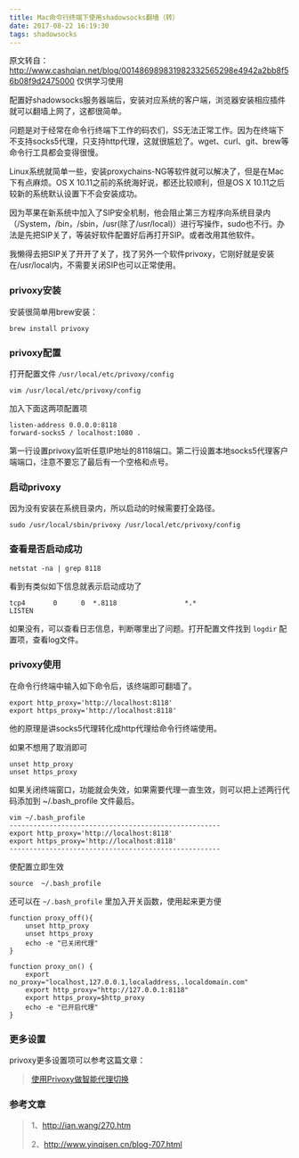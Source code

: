 ```yaml
---
title: Mac命令行终端下使用shadowsocks翻墙（转）
date: 2017-08-22 16:19:30
tags: shadowsocks
---
```


原文转自：http://www.cashqian.net/blog/001486989831982332565298e4942a2bb8f56b08f9d2475000 仅供学习使用

配置好shadowsocks服务器端后，安装对应系统的客户端，浏览器安装相应插件就可以翻墙上网了，这都很简单。

问题是对于经常在命令行终端下工作的码农们，SS无法正常工作。因为在终端下不支持socks5代理，只支持http代理，这就很尴尬了。wget、curl、git、brew等命令行工具都会变得很慢。

Linux系统就简单一些，安装proxychains-NG等软件就可以解决了，但是在Mac下有点麻烦。OS X 10.11之前的系统海好说，都还比较顺利，但是OS X 10.11之后较新的系统默认设置下不会安装成功。

因为苹果在新系统中加入了SIP安全机制，他会阻止第三方程序向系统目录内（/System，/bin，/sbin，/usr(除了/usr/local)）进行写操作，sudo也不行。办法是先把SIP关了，等装好软件配置好后再打开SIP。或者改用其他软件。

我懒得去把SIP关了开开了关了，找了另外一个软件privoxy，它刚好就是安装在/usr/local内，不需要关闭SIP也可以正常使用。

### privoxy安装

安装很简单用brew安装：

```
brew install privoxy

```

### privoxy配置

打开配置文件 `/usr/local/etc/privoxy/config`

```
vim /usr/local/etc/privoxy/config

```

加入下面这两项配置项

```
listen-address 0.0.0.0:8118
forward-socks5 / localhost:1080 .

```

第一行设置privoxy监听任意IP地址的8118端口。第二行设置本地socks5代理客户端端口，注意不要忘了最后有一个空格和点号。

### 启动privoxy

因为没有安装在系统目录内，所以启动的时候需要打全路径。

```
sudo /usr/local/sbin/privoxy /usr/local/etc/privoxy/config

```

### 查看是否启动成功

```
netstat -na | grep 8118

```

看到有类似如下信息就表示启动成功了

```
tcp4       0      0  *.8118                 *.*                    LISTEN

```

如果没有，可以查看日志信息，判断哪里出了问题。打开配置文件找到 `logdir` 配置项，查看log文件。

### privoxy使用

在命令行终端中输入如下命令后，该终端即可翻墙了。

```
export http_proxy='http://localhost:8118'
export https_proxy='http://localhost:8118'

```

他的原理是讲socks5代理转化成http代理给命令行终端使用。

如果不想用了取消即可

```
unset http_proxy
unset https_proxy

```

如果关闭终端窗口，功能就会失效，如果需要代理一直生效，则可以把上述两行代码添加到 ~/.bash_profile 文件最后。

```
vim ~/.bash_profile
-----------------------------------------------------
export http_proxy='http://localhost:8118'
export https_proxy='http://localhost:8118'
-----------------------------------------------------

```

使配置立即生效

```
source  ~/.bash_profile

```

还可以在 `~/.bash_profile` 里加入开关函数，使用起来更方便

```
function proxy_off(){
    unset http_proxy
    unset https_proxy
    echo -e "已关闭代理"
}

function proxy_on() {
    export no_proxy="localhost,127.0.0.1,localaddress,.localdomain.com"
    export http_proxy="http://127.0.0.1:8118"
    export https_proxy=$http_proxy
    echo -e "已开启代理"
}

```

### 更多设置

privoxy更多设置项可以参考这篇文章：

> [使用Privoxy做智能代理切换](http://blog.devtang.com/2012/12/08/use-privoxy/)

### 参考文章

> 1、http://ian.wang/270.htm
>
> 2、http://www.yinqisen.cn/blog-707.html